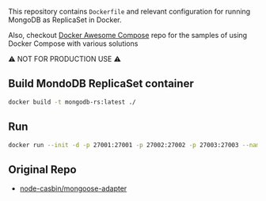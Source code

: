 This repository contains `Dockerfile` and relevant configuration for running MongoDB as ReplicaSet in Docker. 

Also, checkout [Docker Awesome Compose](https://github.com/docker/awesome-compose) repo for the samples of using Docker Compose with various solutions

⚠️ NOT FOR PRODUCTION USE ⚠️ 


## Build MondoDB ReplicaSet container

```bash
docker build -t mongodb-rs:latest ./
```

## Run
```bash
docker run --init -d -p 27001:27001 -p 27002:27002 -p 27003:27003 --name mongo -e "REPLICA_SET_NAME=rs0" mongodb-rs
```


## Original Repo

- [node-casbin/mongoose-adapter](https://github.com/node-casbin/mongoose-adapter/tree/master/.github)